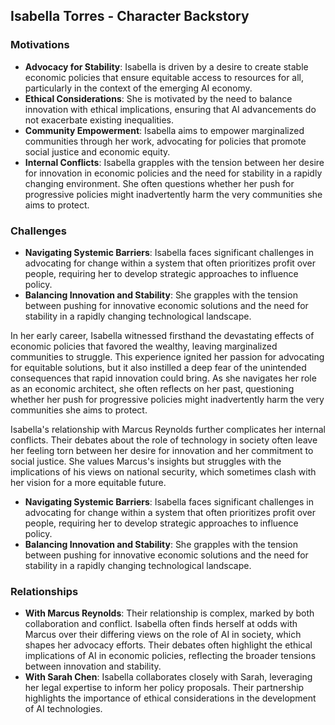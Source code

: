 ## Isabella Torres - Character Backstory

### Motivations
- **Advocacy for Stability**: Isabella is driven by a desire to create stable economic policies that ensure equitable access to resources for all, particularly in the context of the emerging AI economy.
- **Ethical Considerations**: She is motivated by the need to balance innovation with ethical implications, ensuring that AI advancements do not exacerbate existing inequalities.
- **Community Empowerment**: Isabella aims to empower marginalized communities through her work, advocating for policies that promote social justice and economic equity.
- **Internal Conflicts**: Isabella grapples with the tension between her desire for innovation in economic policies and the need for stability in a rapidly changing environment. She often questions whether her push for progressive policies might inadvertently harm the very communities she aims to protect.

### Challenges
- **Navigating Systemic Barriers**: Isabella faces significant challenges in advocating for change within a system that often prioritizes profit over people, requiring her to develop strategic approaches to influence policy.
- **Balancing Innovation and Stability**: She grapples with the tension between pushing for innovative economic solutions and the need for stability in a rapidly changing technological landscape.

In her early career, Isabella witnessed firsthand the devastating effects of economic policies that favored the wealthy, leaving marginalized communities to struggle. This experience ignited her passion for advocating for equitable solutions, but it also instilled a deep fear of the unintended consequences that rapid innovation could bring. As she navigates her role as an economic architect, she often reflects on her past, questioning whether her push for progressive policies might inadvertently harm the very communities she aims to protect.

Isabella's relationship with Marcus Reynolds further complicates her internal conflicts. Their debates about the role of technology in society often leave her feeling torn between her desire for innovation and her commitment to social justice. She values Marcus's insights but struggles with the implications of his views on national security, which sometimes clash with her vision for a more equitable future.
- **Navigating Systemic Barriers**: Isabella faces significant challenges in advocating for change within a system that often prioritizes profit over people, requiring her to develop strategic approaches to influence policy.
- **Balancing Innovation and Stability**: She grapples with the tension between pushing for innovative economic solutions and the need for stability in a rapidly changing technological landscape.

### Relationships
- **With Marcus Reynolds**: Their relationship is complex, marked by both collaboration and conflict. Isabella often finds herself at odds with Marcus over their differing views on the role of AI in society, which shapes her advocacy efforts. Their debates often highlight the ethical implications of AI in economic policies, reflecting the broader tensions between innovation and stability.
- **With Sarah Chen**: Isabella collaborates closely with Sarah, leveraging her legal expertise to inform her policy proposals. Their partnership highlights the importance of ethical considerations in the development of AI technologies.
